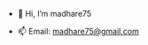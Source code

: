 - 👋 Hi, I’m madhare75

- 📫 Email: madhare75@gmail.com

<!---
madhare75/madhare75 is a ✨ special ✨ repository because its `README.md` (this file) appears on your GitHub profile.
You can click the Preview link to take a look at your changes.
--->
